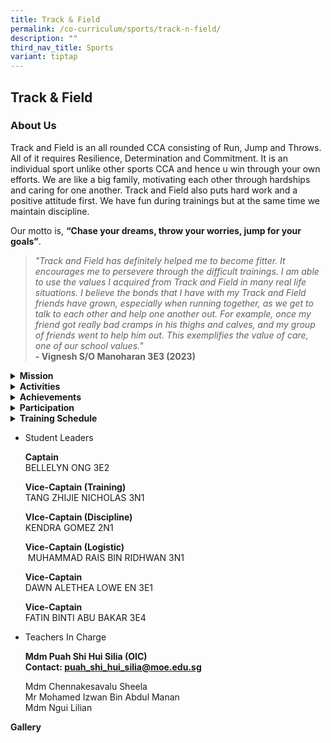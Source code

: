 ```yaml
---
title: Track & Field
permalink: /co-curriculum/sports/track-n-field/
description: ""
third_nav_title: Sports
variant: tiptap
---
```

<h2>Track &amp; Field</h2>
<h3>About Us</h3>
<p>Track and Field is an all rounded CCA consisting of Run, Jump and Throws.
All of it requires Resilience, Determination and Commitment. It is an individual
sport unlike other sports CCA and hence u win through your own efforts.
We are like a big family, motivating each other through hardships and caring
for one another. Track and Field also puts hard work and a positive attitude
first. We have fun during trainings but at the same time we maintain discipline.&nbsp;</p>
<p>Our motto is,&nbsp;<strong>“Chase your dreams, throw your worries, jump for your goals”</strong>.&nbsp;</p>
<blockquote>
<p><em>"Track and Field has definitely helped me to become fitter. It encourages me to persevere through the difficult trainings. I am able to use the values I acquired from Track and Field in many real life situations. I believe the bonds that I have with my Track and Field friends have grown, especially when running together, as we get to talk to each other and help one another out. For example, once my friend got really bad cramps in his thighs and calves, and my group of friends went to help him out. This exemplifies the value of care, one of our school values."</em>
<br><strong>- Vignesh S/O Manoharan 3E3 (2023)</strong>
</p>
</blockquote>
<div data-type="detailGroup" class="isomer-accordion-group isomer-accordion isomer-accordion-white">
<details class="isomer-details">
<summary><strong>Mission</strong>
</summary>
<div data-type="detailsContent" class="isomer-details-content">
<p>Based on our motto “Chase your dreams, throw your worries, jump for your
goals”, we nurture our athletes to always dream big and persevere through
challenges so as to achieve their goals.</p>
</div>
</details>
</div>
<div data-type="detailGroup" class="isomer-accordion-group isomer-accordion isomer-accordion-white">
<details class="isomer-details">
<summary><strong>Activities</strong>
</summary>
<div data-type="detailsContent" class="isomer-details-content">
<p>The determination of the track and field members during the Nationals
Track and Field Finals was electrifying. The AI Track and Field team did
the school proud by qualifying as one of the top 8 finalists! They stayed
focused amidst the shouts from the boisterous crowd that was trying to
outdo one another with their cheers to set the track ablaze. Their tenacity
could be felt right up the stands, where the team cheered them on with
all their might.</p>
<p>This sense of camaraderie would not have been possible if not for the
student-led camps, which not only focused on preparation for the Nationals,
but also focused on team building. Often known as an individual sport,
the students never let their individual goals get in the way of building
great friendships. They would support each other’s races by cheering for
them, even on the days where they did not have any events. They would also
form study groups and this transcended streams, cementing their friendship.</p>
<p>May the AI School Flag continue to fly proudly!&nbsp;</p>
</div>
</details>
</div>
<div data-type="detailGroup" class="isomer-accordion-group isomer-accordion isomer-accordion-white">
<details class="isomer-details">
<summary><strong>Achievements</strong>
</summary>
<div data-type="detailsContent" class="isomer-details-content">
<p><strong><u>2024</u></strong>
</p>
<p><strong>Individual events&nbsp;</strong>
</p>
<p>Semi-Finals for B Division Girls [100m]</p>
<p><strong>- Eva Chia of 3 Resilience</strong>
</p>
<p>Semi-Finals for B Division Boys [400m]</p>
<p><strong>- Ryan Suffian of 3 Steadfastness&nbsp;</strong>
</p>
<p>Semi-Finals for C Division Boys [100m]</p>
<p><strong>- ⁠Ethan Mark of 2 Gratitude&nbsp;</strong>
</p>
<p>
<br>
</p>
<p><strong>Relay Events 4x100m Relay&nbsp;</strong>
</p>
<p>Semi-Finals for B Division Girls&nbsp;</p>
<table style="minWidth: 50px">
<colgroup>
<col>
<col>
</colgroup>
<tbody>
<tr>
<td rowspan="1" colspan="1">
<p><strong>CHUA XIN HUI RAYANNE</strong>
</p>
</td>
<td rowspan="1" colspan="1">
<p><strong>S3-EX</strong>
</p>
</td>
</tr>
<tr>
<td rowspan="1" colspan="1">
<p><strong>KENDRA GOMEZ</strong>
</p>
</td>
<td rowspan="1" colspan="1">
<p><strong>S4-CA</strong>
</p>
</td>
</tr>
<tr>
<td rowspan="1" colspan="1">
<p><strong>LEE KAI QI</strong>
</p>
</td>
<td rowspan="1" colspan="1">
<p><strong>S3-RE</strong>
</p>
</td>
</tr>
<tr>
<td rowspan="1" colspan="1">
<p><strong>PUTRI QATRUNNADA BIVI BINTE TARMIZI KHAN</strong>
</p>
</td>
<td rowspan="1" colspan="1">
<p><strong>S4-GR</strong>
</p>
</td>
</tr>
<tr>
<td rowspan="1" colspan="1">
<p><strong>SHEN JUN AN</strong>
</p>
</td>
<td rowspan="1" colspan="1">
<p><strong>S4-ST</strong>
</p>
</td>
</tr>
</tbody>
</table>
<p>
<br>
</p>
<p>Semi-Finals for B Division Boys&nbsp;</p>
<table style="minWidth: 50px">
<colgroup>
<col>
<col>
</colgroup>
<tbody>
<tr>
<td rowspan="1" colspan="1">
<p><strong>CHOO YEE WEI (ZHU YIWEI)</strong>
</p>
</td>
<td rowspan="1" colspan="1">
<p><strong>S3-RE</strong>
</p>
</td>
</tr>
<tr>
<td rowspan="1" colspan="1">
<p><strong>ILHAN FAHEEM BIN ZAINAL ABIDIN</strong>
</p>
</td>
<td rowspan="1" colspan="1">
<p><strong>S5-EX</strong>
</p>
</td>
</tr>
<tr>
<td rowspan="1" colspan="1">
<p><strong>RAJA DARRIN ARYANO BIN RAJA MUHAMMAD KHABIR</strong>
</p>
</td>
<td rowspan="1" colspan="1">
<p><strong>S4-RE</strong>
</p>
</td>
</tr>
<tr>
<td rowspan="1" colspan="1">
<p><strong>REEVE WONG ZHEN XUAN</strong>
</p>
</td>
<td rowspan="1" colspan="1">
<p><strong>S5-EX</strong>
</p>
</td>
</tr>
<tr>
<td rowspan="1" colspan="1">
<p><strong>RYAN SUFFIEAN BIN ROHAIZAT</strong>
</p>
</td>
<td rowspan="1" colspan="1">
<p><strong>S3-ST</strong>
</p>
</td>
</tr>
<tr>
<td rowspan="1" colspan="1">
<p><strong>TAJUL ZAHIRULHAQ BIN ESFAN RIZAL</strong>
</p>
</td>
<td rowspan="1" colspan="1">
<p><strong>S4-EX</strong>
</p>
</td>
</tr>
</tbody>
</table>
<p>
<br>
</p>
<p>Semi-Finals for C Division Girls&nbsp;</p>
<table style="minWidth: 50px">
<colgroup>
<col>
<col>
</colgroup>
<tbody>
<tr>
<td rowspan="1" colspan="1">
<p><strong>AURA MYSHA BINTE AZMI</strong>
</p>
</td>
<td rowspan="1" colspan="1">
<p><strong>S2-GR</strong>
</p>
</td>
</tr>
<tr>
<td rowspan="1" colspan="1">
<p><strong>NADYA NILOUFAR BINTE RAMZDAN</strong>
</p>
</td>
<td rowspan="1" colspan="1">
<p><strong>S2-CA</strong>
</p>
</td>
</tr>
<tr>
<td rowspan="1" colspan="1">
<p><strong>NUR ELLY NATRISSYA BINTE ABDULLAH</strong>
</p>
</td>
<td rowspan="1" colspan="1">
<p><strong>S1-CO</strong>
</p>
</td>
</tr>
<tr>
<td rowspan="1" colspan="1">
<p><strong>RAEANNE SOH YI XIN</strong>
</p>
</td>
<td rowspan="1" colspan="1">
<p><strong>S1-ST</strong>
</p>
</td>
</tr>
</tbody>
</table>
<p>
<br>
</p>
<p>Semi-Finals for C Division Boys&nbsp;</p>
<table style="minWidth: 50px">
<colgroup>
<col>
<col>
</colgroup>
<tbody>
<tr>
<td rowspan="1" colspan="1">
<p><strong>ELFIE SHAQRY BIN MUHAMMAD NIN SULAIMAN</strong>
</p>
</td>
<td rowspan="1" colspan="1">
<p><strong>S2-EX</strong>
</p>
</td>
</tr>
<tr>
<td rowspan="1" colspan="1">
<p><strong>ETHAN MARK ALDECOA UGTO</strong>
</p>
</td>
<td rowspan="1" colspan="1">
<p><strong>S2-GR</strong>
</p>
</td>
</tr>
<tr>
<td rowspan="1" colspan="1">
<p><strong>GIDEON WONG ZHENG JIE</strong>
</p>
</td>
<td rowspan="1" colspan="1">
<p><strong>S2-CA</strong>
</p>
</td>
</tr>
<tr>
<td rowspan="1" colspan="1">
<p><strong>JAYDEN POH (FU JINGTENG)</strong>
</p>
</td>
<td rowspan="1" colspan="1">
<p><strong>S2-CO</strong>
</p>
</td>
</tr>
<tr>
<td rowspan="1" colspan="1">
<p><strong>RABAGO GIO RAPHAEL FAELDOG</strong>
</p>
</td>
<td rowspan="1" colspan="1">
<p><strong>S2-EX</strong>
</p>
</td>
</tr>
<tr>
<td rowspan="1" colspan="1">
<p><strong>RAYNER KAY ZHEN YONG</strong>
</p>
</td>
<td rowspan="1" colspan="1">
<p><strong>S2-SE</strong>
</p>
</td>
</tr>
</tbody>
</table>
<p></p>
<p><strong><u>2023</u></strong>
</p>
<p><strong>Qualify for Semi finals relay:<br></strong>4 x 100m C Boys
<br>
</p>
<ul data-tight="true" class="tight">
<li>
<p>Ryan Suffiean Bin Rohaizat</p>
</li>
<li>
<p>Rabago Gio Raphael Faeldog</p>
</li>
<li>
<p>Choo Yee Wei (Zhu Yiwei)</p>
</li>
<li>
<p>Elfie Shaqry Bin Muhammad Nin Sulaiman</p>
</li>
</ul>
<p>4 x 100m B Boys
<br>
</p>
<ul data-tight="true" class="tight">
<li>
<p>Tang Zhijie Nicholas</p>
</li>
<li>
<p>Chia Tian Le</p>
</li>
<li>
<p>Ang Wei Siang Jeffrey</p>
</li>
<li>
<p>Ilhan Faheem Bin Zainal Abidin</p>
</li>
</ul>
<p></p>
<p>4 x 100m B Girls
<br>
</p>
<ul data-tight="true" class="tight">
<li>
<p>Alyssa Binte Yazid</p>
</li>
<li>
<p>Illya Sufiya Binte Ramzdan</p>
</li>
<li>
<p>Herlynn Iszura Binte Imran</p>
</li>
<li>
<p>Bellelyn Ong</p>
</li>
</ul>
<p></p>
<p><strong>Qualify for 100m semi finals and finals (C Div Boy)</strong>
<br>Choo Yee Wei (Zhu Yiwei)</p>
<p><strong>Qualify for 200m semi finals and finals (C Div Girl): 2nd</strong>
<br>Eva Chia Yi Hui (Xie Yihui)</p>
<p><strong>Qualify for 400m semi finals and finals (C Div Girl): 1st</strong>
<br>Eva Chia Yi Hui (Xie Yihui)</p>
<p></p>
<p><strong><u>2022</u></strong>
</p>
<p><strong>Individual Events<br></strong>EVA CHIA YI HUI 1E2
<br>- Finalist for 200m 'C' Division Girls, 8th position
<br>KENDRA GOMEZ 2N1
<br>- Finalist for Shotput for 'C' Division Girls, 5th position</p>
<p><strong>Relay Events 4 x 100 m Relay<br></strong>-Semi-Finals for 'C'
Division Girls
<br>1. SHEN JUN AN 2E1
<br>2. PUTRI QATRUNNADA BIVI BINTE TARMIZI KHAN 2T2
<br>3. JALENE POON SI HAN 1E3
<br>4. EMIRA NDREU 1N2
<br>5. QISTINA INSYIRAH BINTE MOHAMAD HUMADILLA 2N1
<br>
</p>
<p><strong>Relay Events 4 x 100 m Relay</strong>
<br>- Semi-Finals for 'B' Division Girls
<br>1. ALAINA NUR EZRI BINTE ZAINAL 4E3
<br>2. NUR RAZEENA BINTE ABDUL MALIK 4E3
<br>3. BELLELYN ONG 3E2
<br>4. HERLYNN ISZURA BINTE IMRAN 3N1
<br>5. ILLYA SUFIYA BINTE RAMZDAN 3T2
<br>6. PEDDI GREESHMA 4E1
<br>
</p>
</div>
</details>
</div>
<div data-type="detailGroup" class="isomer-accordion-group isomer-accordion isomer-accordion-white">
<details class="isomer-details">
<summary><strong>Participation</strong>
</summary>
<div data-type="detailsContent" class="isomer-details-content">
<ul data-tight="true" class="tight">
<li>
<p>Singapore Athletics Track and Field Series 1, 2 and 3</p>
</li>
<li>
<p>Singapore Press Holdings (SPH) Schools Relay Championships 2018</p>
</li>
<li>
<p>Singapore U18/U20 Athletics Championships</p>
</li>
<li>
<p>Nationals Cross Country</p>
</li>
<li>
<p>Nationals Track and Field</p>
</li>
</ul>
</div>
</details>
</div>
<div data-type="detailGroup" class="isomer-accordion-group isomer-accordion isomer-accordion-white">
<details class="isomer-details">
<summary><strong>Training Schedule</strong>
</summary>
<div data-type="detailsContent" class="isomer-details-content">
<p><strong>Wednesday<br></strong>3.30 pm - 5.30 pm at Yishun Stadium</p>
<p><strong>Friday<br></strong>2.00 pm - 4.00 pm at Yishun Stadium</p>
</div>
</details>
</div>
<ul>
<li>
<p>Student Leaders</p>
<p><strong>Captain<br></strong>BELLELYN ONG 3E2</p>
<p><strong>Vice-Captain (Training)<br></strong>TANG ZHIJIE NICHOLAS 3N1</p>
<p><strong>VIce-Captain (Discipline)<br></strong>KENDRA GOMEZ 2N1</p>
<p><strong>Vice-Captain (Logistic)<br></strong>&nbsp;MUHAMMAD RAIS BIN RIDHWAN
3N1</p>
<p><strong>Vice-Captain<br></strong>DAWN ALETHEA LOWE EN 3E1</p>
<p><strong>Vice-Captain<br></strong>FATIN BINTI ABU BAKAR 3E4</p>
</li>
<li>
<p>Teachers In Charge</p>
<p><strong>Mdm Puah Shi Hui Silia&nbsp;(OIC)<br>Contact:&nbsp;<a href="mailto:puah_shi_hui_silia@moe.edu.sg" rel="noopener noreferrer nofollow" target="">puah_shi_hui_silia@moe.edu.sg</a></strong>
</p>
<p>Mdm Chennakesavalu Sheela
<br>Mr Mohamed Izwan Bin Abdul Manan
<br>Mdm Ngui Lilian</p>
</li>
</ul>
<p><strong>Gallery</strong>
</p>
<p></p>